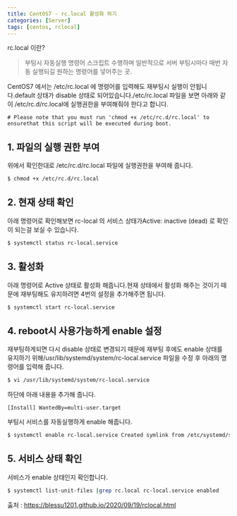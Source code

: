 ```yaml
---
title: CentOS7 - rc.local 활성화 하기
categories: [Server]
tags: [centos, rclocal]
---
```


rc.local 이란?

> 부팅시 자동실행 명령어 스크립트 수행하며 일반적으로 서버 부팅시마다 매번 자동 실행되길 원하는 명령어를 넣어주는 곳.

CentOS7 에서는 /etc/rc.local 에 명령어를 입력해도 재부팅시 실행이 안됩니다.default 상태가 disable 상태로 되어있습니다./etc/rc.local 파일을 보면 아래와 같이 /etc/rc.d/rc.local에 실행권한을 부여해줘야 한다고 합니다.

`# Please note that you must run 'chmod +x /etc/rc.d/rc.local' to ensurethat this script will be executed during boot.`

## 1. 파일의 실행 권한 부여

위에서 확인한대로 /etc/rc.d/rc.local 파일에 실행권한을 부여해 줍니다.

```bash
$ chmod +x /etc/rc.d/rc.local
```

## 2. 현재 상태 확인

아래 명령어로 확인해보면 rc-local 의 서비스 상태가Active: inactive (dead) 로 확인이 되는걸 보실 수 있습니다.

```bash
$ systemctl status rc-local.service
```

## 3. 활성화

아래 명령어로 Active 상태로 활성화 해줍니다.현재 상태에서 활성화 해주는 것이기 때문에 재부팅해도 유지하려면 4번의 설정을 추가해주면 됩니다.

```bash
$ systemctl start rc-local.service
```

## 4. reboot시 사용가능하게 enable 설정

재부팅하게되면 다시 disable 상태로 변경되기 때문에 재부팅 후에도 enable 상태를 유지하기 위해/usr/lib/systemd/system/rc-local.service 파일을 수정 후 아래의 명령어를 입력해 줍니다.

```bash
$ vi /usr/lib/systemd/system/rc-local.service
```

하단에 아래 내용을 추가해 줍니다.

```shell
[Install] WantedBy=multi-user.target
```

부팅시 서비스를 자동실행하게 enable 해줍니다.

```bash
$ systemctl enable rc-local.service Created symlink from /etc/systemd/system/multi-user.target.wants/rc-local.service to /usr/lib/systemd/system/rc-local.service.
```

## 5. 서비스 상태 확인

서비스가 enable 상태인지 확인합니다.

```bash
$ systemctl list-unit-files |grep rc.local rc-local.service enabled
```

춣처 : https://blessu1201.github.io/2020/09/19/rclocal.html
